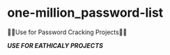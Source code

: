 # one-million_password-list
🧑‍💻Use for Password Cracking Projects🧑‍💻

***USE FOR EATHICALY PROJECTS***
